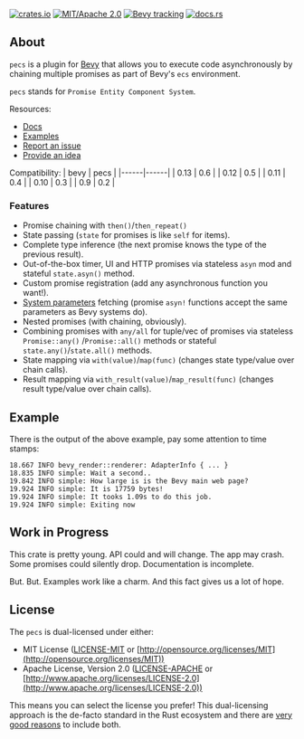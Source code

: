 [![crates.io](https://img.shields.io/crates/v/pecs)](https://crates.io/crates/pecs)
[![MIT/Apache 2.0](https://img.shields.io/badge/license-MIT%2FApache-blue.svg)](https://github.com/jkb0o/pecs#license)
[![Bevy tracking](https://img.shields.io/badge/bevy-0.12-lightblue)](https://github.com/bevyengine/bevy/releases/tag/v0.12.0)
[![docs.rs](https://docs.rs/pecs/badge.svg)](https://docs.rs/pecs)


## About
`pecs` is a plugin for [Bevy](https://bevyengine.org) that allows you to execute code asynchronously
by chaining multiple promises as part of Bevy's `ecs` environment.

`pecs` stands for `Promise Entity Component System`.

Resources:
- [Docs](https://docs.rs/pecs/)
- [Examples](https://github.com/jkb0o/pecs/tree/master/examples)
- [Report an issue](https://github.com/jkb0o/pecs/issues/new)
- [Provide an idea](https://github.com/jkb0o/pecs/issues/new)

Compatibility:
| bevy | pecs |
|------|------|
| 0.13 | 0.6  |
| 0.12 | 0.5  |
| 0.11 | 0.4  |
| 0.10 | 0.3  |
| 0.9  | 0.2  |

### Features
- Promise chaining with `then()`/`then_repeat()`
- State passing (`state` for promises is like `self` for items).
- Complete type inference (the next promise knows the type of the previous result).
- Out-of-the-box timer, UI and HTTP promises via stateless `asyn` mod and
  stateful  `state.asyn()` method.
- Custom promise registration (add any asynchronous function you want!).
- [System parameters](https://docs.rs/bevy/latest/bevy/ecs/system/trait.SystemParam.html) fetching
  (promise `asyn!` functions accept the same parameters as Bevy systems do).
- Nested promises (with chaining, obviously).
- Combining promises with `any/all` for tuple/vec of promises via stateless `Promise::any()`
  /`Promise::all()` methods or stateful `state.any()`/`state.all()` methods.
- State mapping via `with(value)`/`map(func)` (changes state type/value over chain calls).
- Result mapping via `with_result(value)`/`map_result(func)` (changes result type/value over chain calls).

## Example
There is the output of the above example, pay some attention to time stamps:
```text
18.667 INFO bevy_render::renderer: AdapterInfo { ... }
18.835 INFO simple: Wait a second..
19.842 INFO simple: How large is is the Bevy main web page?
19.924 INFO simple: It is 17759 bytes!
19.924 INFO simple: It tooks 1.09s to do this job.
19.924 INFO simple: Exiting now
```

## Work in Progress
This crate is pretty young. API could and will change. The app may crash. Some
promises could silently drop. Documentation is incomplete.

But. But. Examples work like a charm. And this fact gives us a lot of hope.


## License

The `pecs` is dual-licensed under either:

- MIT License ([LICENSE-MIT](LICENSE-MIT) or [http://opensource.org/licenses/MIT](http://opensource.org/licenses/MIT))
- Apache License, Version 2.0 ([LICENSE-APACHE](LICENSE-APACHE) or [http://www.apache.org/licenses/LICENSE-2.0](http://www.apache.org/licenses/LICENSE-2.0))

This means you can select the license you prefer!
This dual-licensing approach is the de-facto standard in the Rust ecosystem and there are [very good reasons](https://github.com/bevyengine/bevy/issues/2373) to include both.
